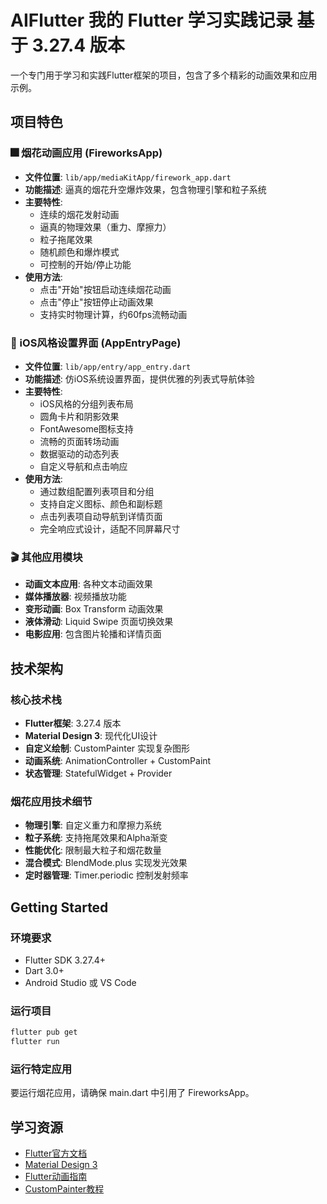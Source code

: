# AIFlutter 我的 Flutter 学习实践记录 基于 3.27.4 版本

一个专门用于学习和实践Flutter框架的项目，包含了多个精彩的动画效果和应用示例。

## 项目特色

### 🎆 烟花动画应用 (FireworksApp)
- **文件位置**: `lib/app/mediaKitApp/firework_app.dart`
- **功能描述**: 逼真的烟花升空爆炸效果，包含物理引擎和粒子系统
- **主要特性**:
  - 连续的烟花发射动画
  - 逼真的物理效果（重力、摩擦力）
  - 粒子拖尾效果
  - 随机颜色和爆炸模式
  - 可控制的开始/停止功能
- **使用方法**:
  - 点击"开始"按钮启动连续烟花动画
  - 点击"停止"按钮停止动画效果
  - 支持实时物理计算，约60fps流畅动画

### 📱 iOS风格设置界面 (AppEntryPage)
- **文件位置**: `lib/app/entry/app_entry.dart`
- **功能描述**: 仿iOS系统设置界面，提供优雅的列表式导航体验
- **主要特性**:
  - iOS风格的分组列表布局
  - 圆角卡片和阴影效果
  - FontAwesome图标支持
  - 流畅的页面转场动画
  - 数据驱动的动态列表
  - 自定义导航和点击响应
- **使用方法**:
  - 通过数组配置列表项目和分组
  - 支持自定义图标、颜色和副标题
  - 点击列表项自动导航到详情页面
  - 完全响应式设计，适配不同屏幕尺寸

### 🎬 其他应用模块
- **动画文本应用**: 各种文本动画效果
- **媒体播放器**: 视频播放功能
- **变形动画**: Box Transform 动画效果
- **液体滑动**: Liquid Swipe 页面切换效果
- **电影应用**: 包含图片轮播和详情页面

## 技术架构

### 核心技术栈
- **Flutter框架**: 3.27.4 版本
- **Material Design 3**: 现代化UI设计
- **自定义绘制**: CustomPainter 实现复杂图形
- **动画系统**: AnimationController + CustomPaint
- **状态管理**: StatefulWidget + Provider

### 烟花应用技术细节
- **物理引擎**: 自定义重力和摩擦力系统
- **粒子系统**: 支持拖尾效果和Alpha渐变
- **性能优化**: 限制最大粒子和烟花数量
- **混合模式**: BlendMode.plus 实现发光效果
- **定时器管理**: Timer.periodic 控制发射频率

## Getting Started

### 环境要求
- Flutter SDK 3.27.4+
- Dart 3.0+
- Android Studio 或 VS Code

### 运行项目
```bash
flutter pub get
flutter run
```

### 运行特定应用
要运行烟花应用，请确保 main.dart 中引用了 FireworksApp。

## 学习资源

- [Flutter官方文档](https://docs.flutter.dev/)
- [Material Design 3](https://m3.material.io/)
- [Flutter动画指南](https://docs.flutter.dev/development/ui/animations)
- [CustomPainter教程](https://docs.flutter.dev/cookbook/effects/custom-painter)
